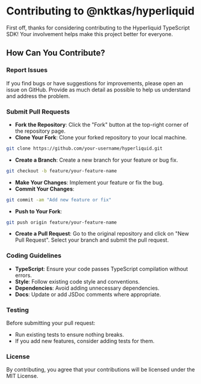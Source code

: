 # Contributing to @nktkas/hyperliquid

First off, thanks for considering contributing to the Hyperliquid TypeScript SDK! Your involvement helps make this project better
for everyone.

## How Can You Contribute?

### Report Issues

If you find bugs or have suggestions for improvements, please open an issue on GitHub. Provide as much detail as possible to help
us understand and address the problem.

### Submit Pull Requests

- **Fork the Repository**: Click the "Fork" button at the top-right corner of the repository page.
- **Clone Your Fork**: Clone your forked repository to your local machine.

```bash
git clone https://github.com/your-username/hyperliquid.git
```

- **Create a Branch**: Create a new branch for your feature or bug fix.

```bash
git checkout -b feature/your-feature-name
```

- **Make Your Changes**: Implement your feature or fix the bug.
- **Commit Your Changes**:

```bash
git commit -am "Add new feature or fix"
```

- **Push to Your Fork**:

```bash
git push origin feature/your-feature-name
```

- **Create a Pull Request**: Go to the original repository and click on "New Pull Request". Select your branch and submit the pull
  request.

### Coding Guidelines

- **TypeScript**: Ensure your code passes TypeScript compilation without errors.
- **Style**: Follow existing code style and conventions.
- **Dependencies**: Avoid adding unnecessary dependencies.
- **Docs**: Update or add JSDoc comments where appropriate.

### Testing

Before submitting your pull request:

- Run existing tests to ensure nothing breaks.
- If you add new features, consider adding tests for them.

### License

By contributing, you agree that your contributions will be licensed under the MIT License.
